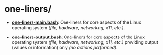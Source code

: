 
# one-liners/

* [**one-liners-main.bash**](one-liners-main.bash): One-liners for core aspects of the Linux operating system *(file, hardware, networking, x11, etc.)*.

* [**one-liners-output.bash**](one-liners-output.bash): One-liners for core aspects of the Linux operating system *(file, hardware, networking, x11, etc.)* providing output (values or information) only *(no actions performed)*.

